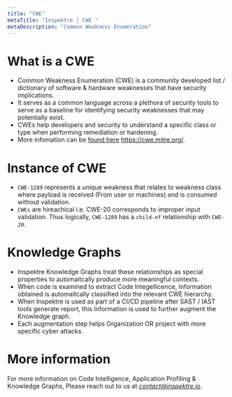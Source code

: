 ```yaml
---
title: "CWE"
metaTitle: "Inspektre | CWE "
metaDescription: "Common Weakness Enumeration"
---
```


# What is a CWE
- Common Weakness Enumeration (CWE) is a community developed list / dictionary of software & hardware weaknesses that have security implications.
- It serves as a common language across a plethora of security tools to serve as a baseline for identifying security weaknesses that may potentially exist.
- CWEs help developers and security to understand a specific class or type when performing remediation or hardening.
- More infomation can be [found here](https://cwe.mitre.org/) https://cwe.mitre.org/.

# Instance of CWE
- `CWE-1289` represents a unique weakness that relates to weakness class where payload is received (From user or machines) and is consumed without validation.
- `CWEs` are hireachical i.e. CWE-20 corresponds to improper input validation. Thus logically, `CWE-1289` has a `child-of` relationship with `CWE-20`.

# Knowledge Graphs
- Inspektre Knowledge Graphs treat these relationships as special properties to automaitcally produce more meaningful contexts.
- When code is examined to extract Code Integellicence, Information obtained is automaitcally classified into the relevant CWE hierarchy.
- When Inspektre is used as part of a CI/CD pipeline after SAST / IAST tools generate report, this Information is used to further augment the Knowledge graph.
- Each augmentation step helps Organization OR project with more specific cyber attacks.

# More information
For more information on Code Intelligence, Application Profiling & Knowledge Graphs, Please reach out to us at *contact@inspektre.io*.
